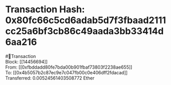 
Transaction Hash: 0x80fc66c5cd6adab5d7f3fbaad2111cc25a6bf3cb86c49aada3bb33414d6aa216
====================================================================================
  
#💸Transaction  
Block: [[14456694]]  
From: [[0xfbddadd80fe7bda00b901fbaf73803f2238ae655]]  
To: [[0x4b5057b2c87ec9e7c047fb00c0e406dff2fdacad]]  
Transferred: 0.00524561403508772 Ether